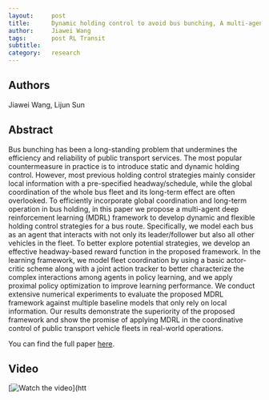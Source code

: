 ```yaml
---
layout:     post
title:      Dynamic holding control to avoid bus bunching, A multi-agent deep reinforcement learning framework
author:     Jiawei Wang
tags: 		post RL Transit 
subtitle:  	
category:   research
---
```


## Authors
Jiawei Wang, Lijun Sun

## Abstract 

Bus bunching has been a long-standing problem that undermines the efficiency and reliability of public transport services. The most popular countermeasure in practice is to introduce static and dynamic holding control. However, most previous holding control strategies mainly consider local information with a pre-specified headway/schedule, while the global coordination of the whole bus fleet and its long-term effect are often overlooked. To efficiently incorporate global coordination and long-term operation in bus holding, in this paper we propose a multi-agent deep reinforcement learning (MDRL) framework to develop dynamic and flexible holding control strategies for a bus route. Specifically, we model each bus as an agent that interacts with not only its leader/follower but also all other vehicles in the fleet. To better explore potential strategies, we develop an effective headway-based reward function in the proposed framework. In the learning framework, we model fleet coordination by using a basic actor-critic scheme along with a joint action tracker to better characterize the complex interactions among agents in policy learning, and we apply proximal policy optimization to improve learning performance. We conduct extensive numerical experiments to evaluate the proposed MDRL framework against multiple baseline models that only rely on local information. Our results demonstrate the superiority of the proposed framework and show the promise of applying MDRL in the coordinative control of public transport vehicle fleets in real-world operations.

You can find the full paper [here](https://www.sciencedirect.com/science/article/pii/S0968090X20305763).

## Video
[![Watch the video](https://smart-transport.github.io/img/projects/bus_holding01.png)](htt